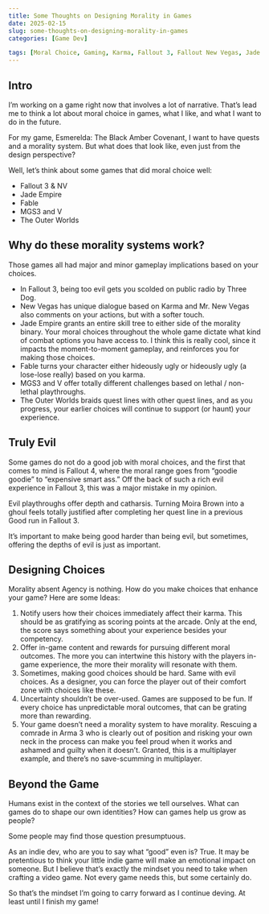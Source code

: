 ```yaml
---
title: Some Thoughts on Designing Morality in Games
date: 2025-02-15
slug: some-thoughts-on-designing-morality-in-games
categories: [Game Dev]

tags: [Moral Choice, Gaming, Karma, Fallout 3, Fallout New Vegas, Jade Empire, Fable, Metal Gear Solid 3, Metal Gear Solid V, The Outer Worlds, Evil]
---
```


## Intro

I’m working on a game right now that involves a lot of narrative. That’s lead me to think a lot about moral choice in games, what I like, and what I want to do in the future. 

For my game, Esmerelda: The Black Amber Covenant, I want to have quests and a morality system. But what does that look like, even just from the design perspective?

Well, let’s think about some games that did moral choice well:

- Fallout 3 & NV
- Jade Empire
- Fable
- MGS3 and V
- The Outer Worlds

## Why do these morality systems work?

Those games all had major and minor gameplay implications based on your choices. 

- In Fallout 3, being too evil gets you scolded on public radio by Three Dog.
- New Vegas has unique dialogue based on Karma and Mr. New Vegas also comments on your actions, but with a softer touch.
- Jade Empire grants an entire skill tree to either side of the morality binary. Your moral choices throughout the whole game dictate what kind of combat options you have access to. I think this is really cool, since it impacts the moment-to-moment gameplay, and reinforces you for making those choices.
- Fable turns your character either hideously ugly or hideously ugly (a lose-lose really) based on you karma.
- MGS3 and V offer totally different challenges based on lethal / non-lethal playthroughs.
- The Outer Worlds braids quest lines with other quest lines, and as you progress, your earlier choices will continue to support (or haunt) your experience.

## Truly Evil

Some games do not do a good job with moral choices, and the first that comes to mind is Fallout 4, where the moral range goes from “goodie goodie” to “expensive smart ass.” Off the back of such a rich evil experience in Fallout 3, this was a major mistake in my opinion. 

Evil playthroughs offer depth and catharsis. Turning Moira Brown into a ghoul feels totally justified after completing her quest line in a previous Good run in Fallout 3.

It’s important to make being good harder than being evil, but sometimes, offering the depths of evil is just as important.

## Designing Choices

Morality absent Agency is nothing. How do you make choices that enhance your game? Here are some Ideas:

1. Notify users how their choices immediately affect their karma. This should be as gratifying as scoring points at the arcade. Only at the end, the score says something about your experience besides your competency.
2. Offer in-game content and rewards for pursuing different moral outcomes. The more you can intertwine this history with the players in-game experience, the more their morality will resonate with them.
3. Sometimes, making good choices should be hard. Same with evil choices. As a designer, you can force the player out of their comfort zone with choices like these.
4. Uncertainty shouldn’t be over-used. Games are supposed to be fun. If every choice has unpredictable moral outcomes, that can be grating more than rewarding.
5. Your game doesn’t need a morality system to have morality. Rescuing a comrade in Arma 3 who is clearly out of position and risking your own neck in the process can make you feel proud when it works and ashamed and guilty when it doesn’t. Granted, this is a multiplayer example, and there’s no save-scumming in multiplayer.

## Beyond the Game

Humans exist in the context of the stories we tell ourselves. What can games do to shape our own identities? How can games help us grow as people?

Some people may find those question presumptuous. 

As an indie dev, who are you to say what “good” even is? True. It may be pretentious to think your little indie game will make an emotional impact on someone. But I believe that’s exactly the mindset you need to take when crafting a video game. Not every game needs this, but some certainly do. 

So that’s the mindset I’m going to carry forward as I continue deving. At least until I finish my game!
